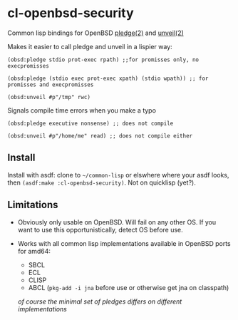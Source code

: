 # cl-openbsd-security
Common lisp bindings for OpenBSD [pledge(2)](https://man.openbsd.org/pledge.2) and [unveil(2)](https://man.openbsd.org/unveil.2)

Makes it easier to call pledge and unveil in a lispier way:

```
(obsd:pledge stdio prot-exec rpath) ;;for promisses only, no execpromisses

(obsd:pledge (stdio exec prot-exec xpath) (stdio wpath)) ;; for promisses and execpromisses

(obsd:unveil #p"/tmp" rwc)
```

Signals compile time errors when you make a typo
```
(obsd:pledge executive nonsense) ;; does not compile

(obsd:unveil #p"/home/me" read) ;; does not compile either
```

## Install

Install with asdf: clone to `~/common-lisp` or elswhere where your asdf looks, then `(asdf:make :cl-openbsd-security)`.
Not on quicklisp (yet?).

## Limitations

* Obviously only usable on OpenBSD. Will fail on any other OS. If you want to use this opportunistically, detect OS before use.
* Works with all common lisp implementations available in OpenBSD ports for
  amd64:
  - SBCL
  - ECL
  - CLISP
  - ABCL (`pkg-add -i jna` before use or otherwise get jna on classpath)
  
  _of course the minimal set of pledges differs on different implementations_
